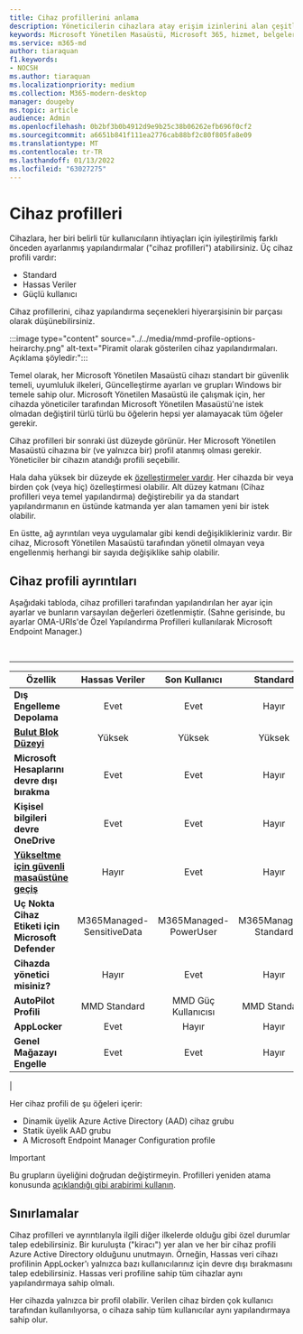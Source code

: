 ```yaml
---
title: Cihaz profillerini anlama
description: Yöneticilerin cihazlara atay erişim izinlerini alan çeşitli profiller
keywords: Microsoft Yönetilen Masaüstü, Microsoft 365, hizmet, belgeler
ms.service: m365-md
author: tiaraquan
f1.keywords:
- NOCSH
ms.author: tiaraquan
ms.localizationpriority: medium
ms.collection: M365-modern-desktop
manager: dougeby
ms.topic: article
audience: Admin
ms.openlocfilehash: 0b2bf3b0b4912d9e9b25c38b06262efb696f0cf2
ms.sourcegitcommit: a6651b841f111ea2776cab88bf2c80f805fa8e09
ms.translationtype: MT
ms.contentlocale: tr-TR
ms.lasthandoff: 01/13/2022
ms.locfileid: "63027275"
---
```

# <a name="device-profiles"></a>Cihaz profilleri

Cihazlara, her biri belirli tür kullanıcıların ihtiyaçları için iyileştirilmiş farklı önceden ayarlanmış yapılandırmalar ("cihaz profilleri") atabilirsiniz. Üç cihaz profili vardır:

- Standard
- Hassas Veriler
- Güçlü kullanıcı

Cihaz profillerini, cihaz yapılandırma seçenekleri hiyerarşisinin bir parçası olarak düşünebilirsiniz.

:::image type="content" source="../../media/mmd-profile-options-heirarchy.png" alt-text="Piramit olarak gösterilen cihaz yapılandırmaları. Açıklama şöyledir:":::

Temel olarak, her Microsoft Yönetilen Masaüstü cihazı standart bir güvenlik temeli, uyumluluk ilkeleri, Güncelleştirme ayarları ve grupları Windows bir temele sahip olur. Microsoft Yönetilen Masaüstü ile çalışmak için, her cihazda yöneticiler tarafından Microsoft Yönetilen Masaüstü'ne istek olmadan değiştiril türlü türlü bu öğelerin hepsi yer alamayacak tüm öğeler gerekir.

Cihaz profilleri bir sonraki üst düzeyde görünür. Her Microsoft Yönetilen Masaüstü cihazına bir (ve yalnızca bir) profil atanmış olması gerekir. Yöneticiler bir cihazın atandığı profili seçebilir.

Hala daha yüksek bir düzeyde ek [özelleştirmeler vardır](customizing.md). Her cihazda bir veya birden çok (veya hiç) özelleştirmesi olabilir. Alt düzey katmanı (Cihaz profilleri veya temel yapılandırma) değiştirebilir ya da standart yapılandırmanın en üstünde katmanda yer alan tamamen yeni bir istek olabilir.

En üstte, ağ ayrıntıları veya uygulamalar gibi kendi değişiklikleriniz vardır. Bir cihaz, Microsoft Yönetilen Masaüstü tarafından yönetil olmayan veya engellenmiş herhangi bir sayıda değişiklike sahip olabilir.


## <a name="device-profile-details"></a>Cihaz profili ayrıntıları

Aşağıdaki tabloda, cihaz profilleri tarafından yapılandırılan her ayar için ayarlar ve bunların varsayılan değerleri özetlenmiştir. (Sahne gerisinde, bu ayarlar OMA-URIs'de Özel Yapılandırma Profilleri kullanılarak Microsoft Endpoint Manager.)

<br>

****

|Özellik|Hassas Veriler|Son Kullanıcı|Standard|
|---|:---:|:---:|:---:|
|**Dış Engelleme Depolama**|Evet|Evet|Hayır|
|**[Bulut Blok Düzeyi](/windows/client-management/mdm/policy-csp-defender#defender-cloudblocklevel)**|Yüksek|Yüksek|Yüksek|
|**Microsoft Hesaplarını devre dışı bırakma**|Evet|Evet|Hayır|
|**Kişisel bilgileri devre OneDrive**|Evet|Evet|Hayır|
|**[Yükseltme için güvenli masaüstüne geçiş](/windows/client-management/mdm/policy-csp-localpoliciessecurityoptions#localpoliciessecurityoptions-useraccountcontrol-switchtothesecuredesktopwhenpromptingforelevation)**|Hayır|Evet|Hayır|
|**Uç Nokta Cihaz Etiketi için Microsoft Defender**|M365Managed-SensitiveData|M365Managed-PowerUser|M365Managed-Standard|
|**Cihazda yönetici misiniz?**|Hayır|Evet|Hayır|
|**AutoPilot Profili**|MMD Standard|MMD Güç Kullanıcısı|MMD Standard|
|**AppLocker**|Evet|Hayır|Hayır|
|**Genel Mağazayı Engelle**|Evet|Evet|Hayır|
|

Her cihaz profili de şu öğeleri içerir:

- Dinamik üyelik Azure Active Directory (AAD) cihaz grubu
- Statik üyelik AAD grubu
- A Microsoft Endpoint Manager Configuration profile

> [!IMPORTANT]
> Bu grupların üyeliğini doğrudan değiştirmeyin. Profilleri yeniden atama konusunda [açıklandığı gibi arabirimi kullanın](../working-with-managed-desktop/change-device-profile.md).

## <a name="limitations"></a>Sınırlamalar

Cihaz profilleri ve ayrıntılarıyla ilgili diğer ilkelerde olduğu gibi özel durumlar talep edebilirsiniz. Bir kuruluşta ("kiracı") yer alan ve her bir cihaz profili Azure Active Directory olduğunu unutmayın. Örneğin, Hassas veri cihazı profilinin AppLocker'ı yalnızca bazı kullanıcılarınız için devre dışı bırakmasını talep edebilirsiniz. Hassas veri profiline sahip tüm cihazlar aynı yapılandırmaya sahip olmalı.

Her cihazda yalnızca bir profil olabilir. Verilen cihaz birden çok kullanıcı tarafından kullanılıyorsa, o cihaza sahip tüm kullanıcılar aynı yapılandırmaya sahip olur.
